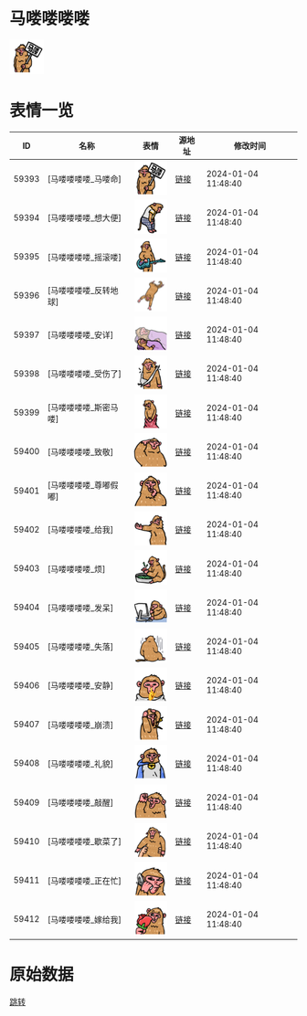 # 马喽喽喽喽

<img src="./cover.png" height="60" alt="cover" />

# 表情一览

|ID|名称|表情|源地址|修改时间|
|----|----|----|----|----|
|59393|[马喽喽喽喽_马喽命]|<img src="./pic/059393_%5B马喽喽喽喽_马喽命%5D.png" height="60" alt="马喽命"/>|[链接](https://i0.hdslb.com/bfs/garb/db64da4b0f779b60561ecb36a0548d1e276e3f15.png)|2024-01-04 11:48:40|
|59394|[马喽喽喽喽_想大便]|<img src="./pic/059394_%5B马喽喽喽喽_想大便%5D.png" height="60" alt="想大便"/>|[链接](https://i0.hdslb.com/bfs/garb/0e7f8358ffcf4d65dabccfd58182170ec92330bb.png)|2024-01-04 11:48:40|
|59395|[马喽喽喽喽_摇滚喽]|<img src="./pic/059395_%5B马喽喽喽喽_摇滚喽%5D.png" height="60" alt="摇滚喽"/>|[链接](https://i0.hdslb.com/bfs/garb/fb659d4741dc1a88bc2884acd5b94a44e19c54a8.png)|2024-01-04 11:48:40|
|59396|[马喽喽喽喽_反转地球]|<img src="./pic/059396_%5B马喽喽喽喽_反转地球%5D.png" height="60" alt="反转地球"/>|[链接](https://i0.hdslb.com/bfs/garb/80cd30d9b9441ce1d107b91aa414dfc97c41d199.png)|2024-01-04 11:48:40|
|59397|[马喽喽喽喽_安详]|<img src="./pic/059397_%5B马喽喽喽喽_安详%5D.png" height="60" alt="安详"/>|[链接](https://i0.hdslb.com/bfs/garb/8bf8865dd1030743c7adcda6acb9641937baac2f.png)|2024-01-04 11:48:40|
|59398|[马喽喽喽喽_受伤了]|<img src="./pic/059398_%5B马喽喽喽喽_受伤了%5D.png" height="60" alt="受伤了"/>|[链接](https://i0.hdslb.com/bfs/garb/edc1c52f52db9eef0d93a6fe07005d9d4946935e.png)|2024-01-04 11:48:40|
|59399|[马喽喽喽喽_斯密马喽]|<img src="./pic/059399_%5B马喽喽喽喽_斯密马喽%5D.png" height="60" alt="斯密马喽"/>|[链接](https://i0.hdslb.com/bfs/garb/9db4daa97f8836dbadc0f8caa377cf0bf7620c54.png)|2024-01-04 11:48:40|
|59400|[马喽喽喽喽_致敬]|<img src="./pic/059400_%5B马喽喽喽喽_致敬%5D.png" height="60" alt="致敬"/>|[链接](https://i0.hdslb.com/bfs/garb/a0e68a1020988d109c2ea5f157302e95d1f8d624.png)|2024-01-04 11:48:40|
|59401|[马喽喽喽喽_尊嘟假嘟]|<img src="./pic/059401_%5B马喽喽喽喽_尊嘟假嘟%5D.png" height="60" alt="尊嘟假嘟"/>|[链接](https://i0.hdslb.com/bfs/garb/816e0ea6ea286b4b3d02bc7cfb6b297a7cc9ebf9.png)|2024-01-04 11:48:40|
|59402|[马喽喽喽喽_给我]|<img src="./pic/059402_%5B马喽喽喽喽_给我%5D.png" height="60" alt="给我"/>|[链接](https://i0.hdslb.com/bfs/garb/c48dc5787b70eb0992a49802f50612144463c4d0.png)|2024-01-04 11:48:40|
|59403|[马喽喽喽喽_烦]|<img src="./pic/059403_%5B马喽喽喽喽_烦%5D.png" height="60" alt="烦"/>|[链接](https://i0.hdslb.com/bfs/garb/f4d7557ec9e2ad9b91c4706d82151aa6ff481076.png)|2024-01-04 11:48:40|
|59404|[马喽喽喽喽_发呆]|<img src="./pic/059404_%5B马喽喽喽喽_发呆%5D.png" height="60" alt="发呆"/>|[链接](https://i0.hdslb.com/bfs/garb/46272e826fa82a5ae5cbb655cf134d6a808d11e1.png)|2024-01-04 11:48:40|
|59405|[马喽喽喽喽_失落]|<img src="./pic/059405_%5B马喽喽喽喽_失落%5D.png" height="60" alt="失落"/>|[链接](https://i0.hdslb.com/bfs/garb/0242f791858a4638e6a5fddd5c63b061a58d2f60.png)|2024-01-04 11:48:40|
|59406|[马喽喽喽喽_安静]|<img src="./pic/059406_%5B马喽喽喽喽_安静%5D.png" height="60" alt="安静"/>|[链接](https://i0.hdslb.com/bfs/garb/52133b62a1495bdf4e99105541c003a511e509e5.png)|2024-01-04 11:48:40|
|59407|[马喽喽喽喽_崩溃]|<img src="./pic/059407_%5B马喽喽喽喽_崩溃%5D.png" height="60" alt="崩溃"/>|[链接](https://i0.hdslb.com/bfs/garb/581eb5a9d49001fecfa7c60cf46c04a2732edc68.png)|2024-01-04 11:48:40|
|59408|[马喽喽喽喽_礼貌]|<img src="./pic/059408_%5B马喽喽喽喽_礼貌%5D.png" height="60" alt="礼貌"/>|[链接](https://i0.hdslb.com/bfs/garb/ff956541d13ea57f724dc3b8882a0674756e276c.png)|2024-01-04 11:48:40|
|59409|[马喽喽喽喽_敲醒]|<img src="./pic/059409_%5B马喽喽喽喽_敲醒%5D.png" height="60" alt="敲醒"/>|[链接](https://i0.hdslb.com/bfs/garb/c254a173052ff8253963e124f22a5fe3d3a10702.png)|2024-01-04 11:48:40|
|59410|[马喽喽喽喽_歇菜了]|<img src="./pic/059410_%5B马喽喽喽喽_歇菜了%5D.png" height="60" alt="歇菜了"/>|[链接](https://i0.hdslb.com/bfs/garb/a76f19b1589787d611c272a09613dee58e32c296.png)|2024-01-04 11:48:40|
|59411|[马喽喽喽喽_正在忙]|<img src="./pic/059411_%5B马喽喽喽喽_正在忙%5D.png" height="60" alt="正在忙"/>|[链接](https://i0.hdslb.com/bfs/garb/4a87cd3ac9b057581fd253b876bd61ae2b6486d5.png)|2024-01-04 11:48:40|
|59412|[马喽喽喽喽_嫁给我]|<img src="./pic/059412_%5B马喽喽喽喽_嫁给我%5D.png" height="60" alt="嫁给我"/>|[链接](https://i0.hdslb.com/bfs/garb/63e13ffa57d6537c79d980fec395e13e7bbd0368.png)|2024-01-04 11:48:40|

# 原始数据

[跳转](./raw.json)


